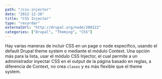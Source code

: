 ```yaml
---
path: "/css-injector"
date: "2012-12-26"
title: "CSS Injector"
type: "recordar"
externalUrl: "http://drupal.org/node/200122"
categories: ["Drupal", "Theming", "CSS"]
---
```


Hay varias maneras de incluir CSS en un page o node específico, usando el default Drupal theme system o mediante el módulo Context. Una opción más para la lista, usar el módulo CSS Injector, el cual permite a un administrador inyectar CSS en el output de la página basado en reglas, a diferencia de Context, no crea `clases` y es más flexible que el theme system.
